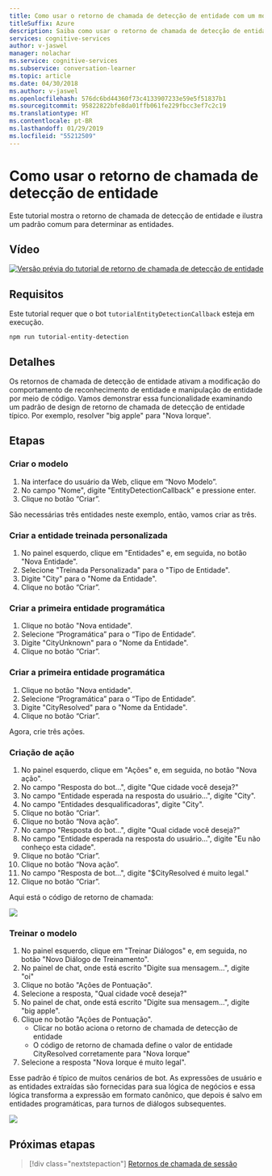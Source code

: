 ```yaml
---
title: Como usar o retorno de chamada de detecção de entidade com um modelo de Aprendiz de Conversa - Serviços Cognitivos da Microsoft | Microsoft Docs
titleSuffix: Azure
description: Saiba como usar o retorno de chamada de detecção de entidade com um modelo de Aprendiz de Conversa.
services: cognitive-services
author: v-jaswel
manager: nolachar
ms.service: cognitive-services
ms.subservice: conversation-learner
ms.topic: article
ms.date: 04/30/2018
ms.author: v-jaswel
ms.openlocfilehash: 576dc6bd44360f73c4133907233e59e5f51837b1
ms.sourcegitcommit: 95822822bfe8da01ffb061fe229fbcc3ef7c2c19
ms.translationtype: HT
ms.contentlocale: pt-BR
ms.lasthandoff: 01/29/2019
ms.locfileid: "55212509"
---
```

# <a name="how-to-use-entity-detection-callback"></a>Como usar o retorno de chamada de detecção de entidade

Este tutorial mostra o retorno de chamada de detecção de entidade e ilustra um padrão comum para determinar as entidades.

## <a name="video"></a>Vídeo

[![Versão prévia do tutorial de retorno de chamada de detecção de entidade](https://aka.ms/cl_Tutorial_v3_EntityDetection_Preview)](https://aka.ms/cl_Tutorial_v3_EntityDetection)

## <a name="requirements"></a>Requisitos
Este tutorial requer que o bot `tutorialEntityDetectionCallback` esteja em execução.

    npm run tutorial-entity-detection

## <a name="details"></a>Detalhes
Os retornos de chamada de detecção de entidade ativam a modificação do comportamento de reconhecimento de entidade e manipulação de entidade por meio de código. Vamos demonstrar essa funcionalidade examinando um padrão de design de retorno de chamada de detecção de entidade típico. Por exemplo, resolver "big apple" para "Nova Iorque".

## <a name="steps"></a>Etapas

### <a name="create-the-model"></a>Criar o modelo

1. Na interface do usuário da Web, clique em “Novo Modelo”.
2. No campo "Nome", digite "EntityDetectionCallback" e pressione enter.
3. Clique no botão “Criar”.

São necessárias três entidades neste exemplo, então, vamos criar as três.

### <a name="create-the-custom-trained-entity"></a>Criar a entidade treinada personalizada

1. No painel esquerdo, clique em "Entidades" e, em seguida, no botão "Nova Entidade".
2. Selecione "Treinada Personalizada" para o "Tipo de Entidade".
3. Digite "City" para o "Nome da Entidade".
4. Clique no botão “Criar”.

### <a name="create-the-first-programmatic-entity"></a>Criar a primeira entidade programática

1. Clique no botão "Nova entidade".
2. Selecione “Programática” para o “Tipo de Entidade”.
3. Digite "CityUnknown" para o "Nome da Entidade".
4. Clique no botão “Criar”.

### <a name="create-the-first-programmatic-entity"></a>Criar a primeira entidade programática

1. Clique no botão "Nova entidade".
2. Selecione “Programática” para o “Tipo de Entidade”.
3. Digite "CityResolved" para o "Nome da Entidade".
4. Clique no botão “Criar”.

Agora, crie três ações.

### <a name="action-creation"></a>Criação de ação

1. No painel esquerdo, clique em "Ações" e, em seguida, no botão "Nova ação".
2. No campo "Resposta do bot...", digite "Que cidade você deseja?"
3. No campo "Entidade esperada na resposta do usuário...", digite "City".
4. No campo "Entidades desqualificadoras", digite "City".
5. Clique no botão “Criar”.
6. Clique no botão “Nova ação”.
7. No campo "Resposta do bot...", digite "Qual cidade você deseja?"
8. No campo "Entidade esperada na resposta do usuário...", digite "Eu não conheço esta cidade".
9. Clique no botão “Criar”.
10. Clique no botão “Nova ação”.
11. No campo "Resposta de bot...", digite "$CityResolved é muito legal."
12. Clique no botão “Criar”.

Aqui está o código de retorno de chamada:

![](../media/tutorial10_callbackcode.PNG)

### <a name="train-the-model"></a>Treinar o modelo

1. No painel esquerdo, clique em "Treinar Diálogos" e, em seguida, no botão "Novo Diálogo de Treinamento".
2. No painel de chat, onde está escrito "Digite sua mensagem...", digite "oi"
3. Clique no botão "Ações de Pontuação".
4. Selecione a resposta, "Qual cidade você deseja?"
5. No painel de chat, onde está escrito "Digite sua mensagem...", digite "big apple".
6. Clique no botão "Ações de Pontuação".
    - Clicar no botão aciona o retorno de chamada de detecção de entidade
    - O código de retorno de chamada define o valor de entidade CityResolved corretamente para "Nova Iorque"
7. Selecione a resposta "Nova Iorque é muito legal".

Esse padrão é típico de muitos cenários de bot. As expressões de usuário e as entidades extraídas são fornecidas para sua lógica de negócios e essa lógica transforma a expressão em formato canônico, que depois é salvo em entidades programáticas, para turnos de diálogos subsequentes.

![](../media/tutorial10_bigapple.PNG)

## <a name="next-steps"></a>Próximas etapas

> [!div class="nextstepaction"]
> [Retornos de chamada de sessão](./13-session-callbacks.md)
